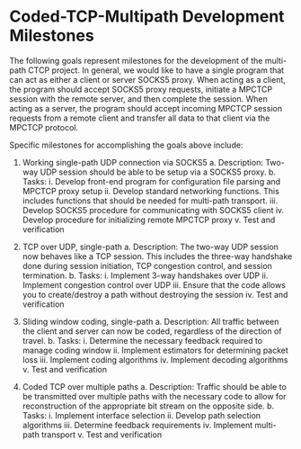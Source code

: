 Coded-TCP-Multipath Development Milestones
==========================================

The following goals represent milestones for the development of the
multi-path CTCP project. In general, we would like to have a single
program that can act as either a client or server SOCKS5 proxy. When
acting as a client, the program should accept SOCKS5 proxy requests,
initiate a MPCTCP session with the remote server, and then complete
the session. When acting as a server, the program should accept
incoming MPCTCP session requests from a remote client and transfer all
data to that client via the MPCTCP protocol.

Specific milestones for accomplishing the goals above include:

1. Working single-path UDP connection via SOCKS5
	a. Description: Two-way UDP session should be able to be setup via
	   a SOCKS5 proxy.
	b. Tasks:
		i. Develop front-end program for configuration file parsing 
		   and MPCTCP proxy setup
		ii. Develop standard networking functions. This includes 
		    functions that should be needed for multi-path transport.
		iii. Develop SOCKS5 procedure for communicating with SOCKS5 
		     client
		iv. Develop procedure for initializing remote MPCTCP proxy
		v. Test and verification

2. TCP over UDP, single-path
	a. Description: The two-way UDP session now behaves like a TCP 
	   session. This includes the three-way handshake done during 
	   session initiation, TCP congestion control, and session 
	   termination.
	b. Tasks:
		i. Implement 3-way handshakes over UDP
		ii. Implement congestion control over UDP
		iii. Ensure that the code allows you to create/destroy a
		     path without destroying the session
		iv. Test and verification

3. Sliding window coding, single-path
	a. Description: All traffic between the client and server can now 
	   be coded, regardless of the direction of travel.
	b. Tasks:
		i. Determine the necessary feedback required to manage coding
		   window
		ii. Implement estimators for determining packet loss
		iii. Implement coding algorithms
		iv. Implement decoding algorithms
		v. Test and verification

4. Coded TCP over multiple paths
	a. Description: Traffic should be able to be transmitted over 
	   multiple paths with the necessary code to allow for 
	   reconstruction of the appropriate bit stream on the opposite 
	   side.
	b. Tasks:
		i. Implement interface selection
		ii. Develop path selection algorithms
		iii. Determine feedback requirements
		iv. Implement multi-path transport
		v. Test and verification

